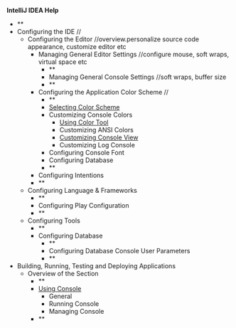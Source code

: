 
**IntelliJ IDEA Help**

 - **
 - Configuring the IDE //
	 - Configuring the Editor //overview.personalize source code appearance, customize editor etc
		 - Managing General Editor Settings //configure mouse, soft wraps, virtual space etc
			 - **
			 - Managing General Console Settings //soft wraps, buffer size
			 - **
		 - Configuring the Application Color Scheme //
			 - **
			 - [Selecting Color Scheme](Scheme.md)
			 - Customizing Console Colors
				 - [Using Color Tool](ColorTool.md)
				 - Customizing ANSI Colors 
				 - [Customizing Console View](ConsoleColor.md)
				 - Customizing Log Console
			 - Configuring Console Font
			- Configuring Database
			- **
		- Configuring Intentions
		- **
	- Configuring Language & Frameworks
		- **
		- Configuring Play Configuration
		- **
	- Configuring Tools   
		- **
		- Configuring Database
			- **
			- Configuring Database Console User Parameters
			- **
- Building, Running, Testing and Deploying Applications
	- Overview of the Section
		- **
		- [Using Console](OverViewConsole.md)
			- General
			- Running Console
			- Managing Console
		- **
